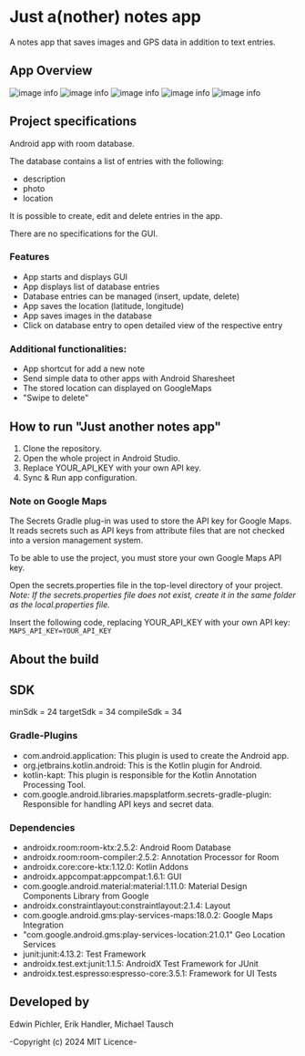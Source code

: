 # Just a(nother) notes app

A notes app that saves images and GPS data in addition to text entries.

## App Overview

![image info](./screenshots/app-start-screen.png)
![image info](./screenshots/create-new-note.png)
![image info](./screenshots/list-notes.png)
![image info](./screenshots/share-a-note.png)
![image info](./screenshots/map-note.png)

## Project specifications

Android app with room database.

The database contains a list of entries with the following:

- description
- photo
- location

It is possible to create, edit and delete entries in the app.

There are no specifications for the GUI.

### Features

- App starts and displays GUI
- App displays list of database entries
- Database entries can be managed (insert, update, delete)
- App saves the location (latitude, longitude)
- App saves images in the database
- Click on database entry to open detailed view of the respective entry

### Additional functionalities:

- App shortcut for add a new note
- Send simple data to other apps with Android Sharesheet
- The stored location can displayed on GoogleMaps
- "Swipe to delete"

## How to run "Just another notes app"

1. Clone the repository.
2. Open the whole project in Android Studio.
3. Replace YOUR_API_KEY with your own API key.
4. Sync & Run app configuration.

### Note on Google Maps

The Secrets Gradle plug-in was used to store the API key for Google Maps. It reads secrets such as
API keys from attribute files that are not checked into a version management system.

To be able to use the project, you must store your own Google Maps API key.

Open the secrets.properties file in the top-level directory of your project.
_Note: If the secrets.properties file does not exist, create it in the same folder as the
local.properties file._

Insert the following code, replacing YOUR_API_KEY with your own API key: `MAPS_API_KEY=YOUR_API_KEY`

## About the build

## SDK

minSdk = 24
targetSdk = 34
compileSdk = 34

### Gradle-Plugins

* com.android.application: This plugin is used to create the Android app.
* org.jetbrains.kotlin.android: This is the Kotlin plugin for Android.
* kotlin-kapt: This plugin is responsible for the Kotlin Annotation Processing Tool.
* com.google.android.libraries.mapsplatform.secrets-gradle-plugin: Responsible for handling API keys
  and secret data.

### Dependencies

* androidx.room:room-ktx:2.5.2: Android Room Database
* androidx.room:room-compiler:2.5.2: Annotation Processor for Room
* androidx.core:core-ktx:1.12.0: Kotlin Addons
* androidx.appcompat:appcompat:1.6.1: GUI
* com.google.android.material:material:1.11.0: Material Design Components Library from Google
* androidx.constraintlayout:constraintlayout:2.1.4: Layout
* com.google.android.gms:play-services-maps:18.0.2: Google Maps Integration
* "com.google.android.gms:play-services-location:21.0.1" Geo Location Services
* junit:junit:4.13.2: Test Framework
* androidx.test.ext:junit:1.1.5: AndroidX Test Framework for JUnit
* androidx.test.espresso:espresso-core:3.5.1: Framework for UI Tests

## Developed by

Edwin Pichler, Erik Handler, Michael Tausch

-Copyright (c) 2024 MIT Licence-